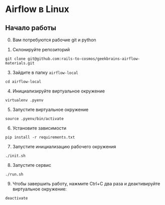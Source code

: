 # Airflow в Linux

## Начало работы

0. Вам потребуются рабочие git и python

1. Склонируйте репозиторий

  <pre><code>git clone git@github.com:rails-to-cosmos/geekbrains-airflow-materials.git</code></pre>

3. Зайдите в папку `airflow-local`

  <pre><code>cd airflow-local</code></pre>

4. Инициализируйте виртуальное окружение

  <pre><code>virtualenv .pyenv</code></pre>

5. Запустите виртуальное окружение

  <pre><code>source .pyenv/bin/activate</code></pre>

6. Установите зависимости

  <pre><code>pip install -r requirements.txt</code></pre>

7. Запустите инициализацию рабочего окружения

  <pre><code>./init.sh</code></pre>

8. Запустите сервис

  <pre><code>./run.sh</code></pre>

9. Чтобы завершить работу, нажмите Ctrl+C два раза и деактивируйте виртуальное окружение:

  <pre><code>deactivate</code></pre>
